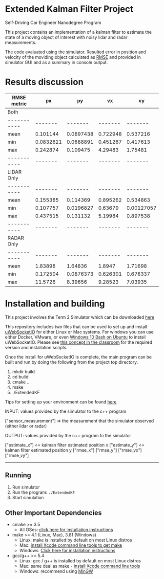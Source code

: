 # Extended Kalman Filter Project
Self-Driving Car Engineer Nanodegree Program

This project contains an implementation of a kalman filter to estimate the state of a moving object of interest with noisy lidar and radar measurements. 

The code evaluated using the simulator. Resulted error in position and velocity of the moviding object calculated as [RMSE](https://en.wikipedia.org/wiki/Root-mean-square_deviation) and provided in simulator GUI and as a summary in console output.

# Results discussion
RMSE metric |   px     |    py   |    vx   |    vy
----------- | -------  | ------- | ------- | ------- 
Both        |          |         |         |
----------- | -------  | ------- | ------- | ------- 
mean        | 0.101144 |0.0897438|0.722948 |0.537216 
min         | 0.0832621|0.0688891|0.451267 |0.417613
max         | 0.242874 |0.109475 |4.29483  |1.75481
----------- | -------  | ------- | ------- | ------- 
LIDAR Only  |          |         |         |
----------- | -------  | ------- | ------- | ------- 
mean        | 0.155385 |0.114369 |0.895262 |0.534863
min         | 0.107757 |0.0196827|0.63679  |0.00127057
max         | 0.437515 |0.131132 |5.19984  |0.897538
----------- | -------  | ------- | ------- | ------- 
RADAR Only  |          |         |         |
----------- | -------  | ------- | ------- | ------- 
mean        | 1.83898  |1.64836  |1.8947   |1.71698
min         | 0.172504 |0.0876373|0.626301 |0.676337
max         | 11.5726  |8.39656  |9.28523  |7.03935

# Installation and building

This project involves the Term 2 Simulator which can be downloaded [here](https://github.com/udacity/self-driving-car-sim/releases)

This repository includes two files that can be used to set up and install [uWebSocketIO](https://github.com/uWebSockets/uWebSockets) for either Linux or Mac systems. For windows you can use either Docker, VMware, or even [Windows 10 Bash on Ubuntu](https://www.howtogeek.com/249966/how-to-install-and-use-the-linux-bash-shell-on-windows-10/) to install uWebSocketIO. Please see [this concept in the classroom](https://classroom.udacity.com/nanodegrees/nd013/parts/40f38239-66b6-46ec-ae68-03afd8a601c8/modules/0949fca6-b379-42af-a919-ee50aa304e6a/lessons/f758c44c-5e40-4e01-93b5-1a82aa4e044f/concepts/16cf4a78-4fc7-49e1-8621-3450ca938b77) for the required version and installation scripts.

Once the install for uWebSocketIO is complete, the main program can be built and run by doing the following from the project top directory.

1. mkdir build
2. cd build
3. cmake ..
4. make
5. ./ExtendedKF

Tips for setting up your environment can be found [here](https://classroom.udacity.com/nanodegrees/nd013/parts/40f38239-66b6-46ec-ae68-03afd8a601c8/modules/0949fca6-b379-42af-a919-ee50aa304e6a/lessons/f758c44c-5e40-4e01-93b5-1a82aa4e044f/concepts/23d376c7-0195-4276-bdf0-e02f1f3c665d)

INPUT: values provided by the simulator to the c++ program

["sensor_measurement"] => the measurement that the simulator observed (either lidar or radar)

OUTPUT: values provided by the c++ program to the simulator

["estimate_x"] <= kalman filter estimated position x
["estimate_y"] <= kalman filter estimated position y
["rmse_x"]
["rmse_y"]
["rmse_vx"]
["rmse_vy"]

---


## Running

1. Run simulator
2. Run the program: `./ExtendedKF `
3. Start simulation

## Other Important Dependencies

* cmake >= 3.5
  * All OSes: [click here for installation instructions](https://cmake.org/install/)
* make >= 4.1 (Linux, Mac), 3.81 (Windows)
  * Linux: make is installed by default on most Linux distros
  * Mac: [install Xcode command line tools to get make](https://developer.apple.com/xcode/features/)
  * Windows: [Click here for installation instructions](http://gnuwin32.sourceforge.net/packages/make.htm)
* gcc/g++ >= 5.4
  * Linux: gcc / g++ is installed by default on most Linux distros
  * Mac: same deal as make - [install Xcode command line tools](https://developer.apple.com/xcode/features/)
  * Windows: recommend using [MinGW](http://www.mingw.org/)

